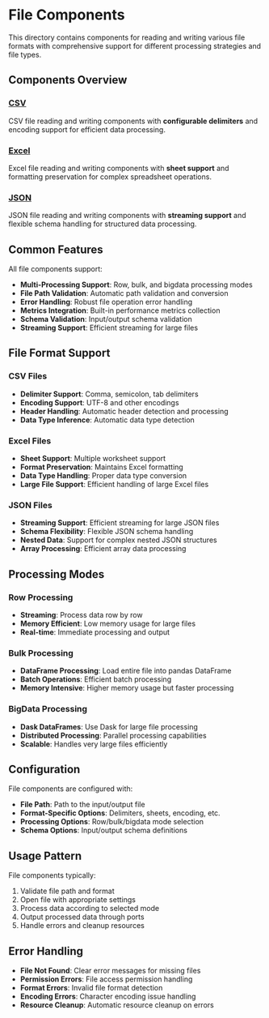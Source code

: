 # File Components

This directory contains components for reading and writing various file formats with comprehensive support for different processing strategies and file types.

## Components Overview

### [CSV](./csv/README.md)
CSV file reading and writing components with **configurable delimiters** and encoding support for efficient data processing.

### [Excel](./excel/README.md)
Excel file reading and writing components with **sheet support** and formatting preservation for complex spreadsheet operations.

### [JSON](./json/README.md)
JSON file reading and writing components with **streaming support** and flexible schema handling for structured data processing.

## Common Features

All file components support:
- **Multi-Processing Support**: Row, bulk, and bigdata processing modes
- **File Path Validation**: Automatic path validation and conversion
- **Error Handling**: Robust file operation error handling
- **Metrics Integration**: Built-in performance metrics collection
- **Schema Validation**: Input/output schema validation
- **Streaming Support**: Efficient streaming for large files

## File Format Support

### CSV Files
- **Delimiter Support**: Comma, semicolon, tab delimiters
- **Encoding Support**: UTF-8 and other encodings
- **Header Handling**: Automatic header detection and processing
- **Data Type Inference**: Automatic data type detection

### Excel Files
- **Sheet Support**: Multiple worksheet support
- **Format Preservation**: Maintains Excel formatting
- **Data Type Handling**: Proper data type conversion
- **Large File Support**: Efficient handling of large Excel files

### JSON Files
- **Streaming Support**: Efficient streaming for large JSON files
- **Schema Flexibility**: Flexible JSON schema handling
- **Nested Data**: Support for complex nested JSON structures
- **Array Processing**: Efficient array data processing

## Processing Modes

### Row Processing
- **Streaming**: Process data row by row
- **Memory Efficient**: Low memory usage for large files
- **Real-time**: Immediate processing and output

### Bulk Processing
- **DataFrame Processing**: Load entire file into pandas DataFrame
- **Batch Operations**: Efficient batch processing
- **Memory Intensive**: Higher memory usage but faster processing

### BigData Processing
- **Dask DataFrames**: Use Dask for large file processing
- **Distributed Processing**: Parallel processing capabilities
- **Scalable**: Handles very large files efficiently

## Configuration

File components are configured with:
- **File Path**: Path to the input/output file
- **Format-Specific Options**: Delimiters, sheets, encoding, etc.
- **Processing Options**: Row/bulk/bigdata mode selection
- **Schema Options**: Input/output schema definitions

## Usage Pattern

File components typically:
1. Validate file path and format
2. Open file with appropriate settings
3. Process data according to selected mode
4. Output processed data through ports
5. Handle errors and cleanup resources

## Error Handling

- **File Not Found**: Clear error messages for missing files
- **Permission Errors**: File access permission handling
- **Format Errors**: Invalid file format detection
- **Encoding Errors**: Character encoding issue handling
- **Resource Cleanup**: Automatic resource cleanup on errors
